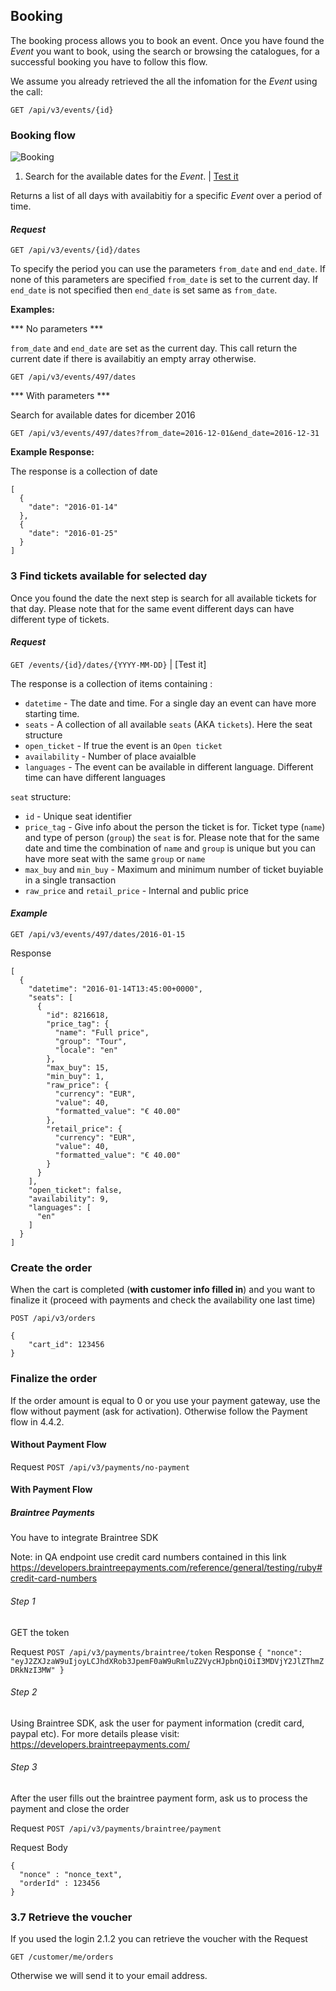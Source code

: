 ## Booking

The booking process allows you to book an event. Once you have found the _Event_ you want to book, using the search or browsing the catalogues, for a successful booking you have to follow this flow.

We assume you already retrieved the all the infomation for the _Event_ using the call:

```
GET /api/v3/events/{id}
```

### Booking flow

![Booking](http://musement.s3.amazonaws.com/documentation_images/booking.png)

1. Search for the available dates for the _Event_. | [Test it](https://thack.musement.com/documentation#get--api-v3-events-{id}-dates.{_format})

Returns a list of all days with availabitiy for a specific _Event_ over a period of time.

#### _Request_
```
GET /api/v3/events/{id}/dates
```

To specify the period you can use the parameters `from_date` and `end_date`. If none of this parameters are specified `from_date` is set to the current day. If `end_date` is not specified then `end_date` is set same as `from_date`.

**Examples:**

*** No parameters *** 

`from_date` and `end_date` are set as the current day. This call return the current date if there is availabitiy an empty array otherwise.

```
GET /api/v3/events/497/dates
```

*** With parameters *** 

Search for available dates for dicember 2016

```
GET /api/v3/events/497/dates?from_date=2016-12-01&end_date=2016-12-31
```

**Example Response:**

The response is a collection of date

```
[
  {
    "date": "2016-01-14"
  },
  {
    "date": "2016-01-25"
  }
]
```

### 3 Find tickets available for selected day

Once you found the date the next step is search for all available tickets for that day. Please note that for the same event different days can have different type of tickets.

#### _Request_
```GET /events/{id}/dates/{YYYY-MM-DD}``` | [Test it]

The response is a collection of items containing : 

 - `datetime` - The date and time. For a single day an event can have more starting time.
 - `seats` - A collection of all available `seats` (AKA `tickets`). Here the seat structure
 - `open_ticket` - If true the event is an `Open ticket`
 - `availability` - Number of place avaialble
 - `languages` - The event can be available in different language. Different time can have different languages

`seat` structure:

 - `id` - Unique seat identifier
 - `price_tag` - Give info about the person the ticket is for. Ticket type (`name`) and type of person (`group`) the `seat` is for. Please note that for the same date and time the combination of `name` and `group`  is unique but you can have more seat with the same `group` or `name`
 - `max_buy` and `min_buy` - Maximum and minimum number of ticket buyiable in a single transaction
 - `raw_price` and `retail_price` - Internal and public price

#### _Example_

```GET /api/v3/events/497/dates/2016-01-15```

Response

``` 
[
  {
    "datetime": "2016-01-14T13:45:00+0000",
    "seats": [
      {
        "id": 8216618,
        "price_tag": {
          "name": "Full price",
          "group": "Tour",
          "locale": "en"
        },
        "max_buy": 15,
        "min_buy": 1,
        "raw_price": {
          "currency": "EUR",
          "value": 40,
          "formatted_value": "€ 40.00"
        },
        "retail_price": {
          "currency": "EUR",
          "value": 40,
          "formatted_value": "€ 40.00"
        }
      }
    ],
    "open_ticket": false,
    "availability": 9,
    "languages": [
      "en"
    ]
  }
]
```

### Create the order

When the cart is completed (**with customer info filled in**) and you want to finalize it (proceed with payments and check the availability one last time) 

```
POST /api/v3/orders

{
    "cart_id": 123456
}
```

### Finalize the order

If the order amount is equal to 0 or you use your payment gateway, use the flow without payment (ask for activation). Otherwise follow the Payment flow in 4.4.2.


#### Without Payment Flow

Request ```POST /api/v3/payments/no-payment```

#### With Payment Flow

##### Braintree Payments

You have to integrate Braintree SDK

Note: in QA endpoint use credit card numbers contained in this link https://developers.braintreepayments.com/reference/general/testing/ruby#credit-card-numbers 

###### Step 1 
GET the token

Request ```POST /api/v3/payments/braintree/token```
Response ```{ "nonce": "eyJ2ZXJzaW9uIjoyLCJhdXRob3JpemF0aW9uRmluZ2VycHJpbnQiOiI3MDVjY2JlZThmZDRkNzI3MW" }```

###### Step 2 

Using Braintree SDK, ask the user for payment information (credit card, paypal etc). For more details please visit: https://developers.braintreepayments.com/

###### Step 3 

After the user fills out the braintree payment form, ask us to process the payment and close the order 

Request ```POST /api/v3/payments/braintree/payment```

Request Body 
```
{
  "nonce" : "nonce_text",
  "orderId" : 123456
}
```

### 3.7 Retrieve the voucher

If you used the login 2.1.2 you can retrieve the voucher with the Request

```GET /customer/me/orders```

Otherwise we will send it to your email address.
